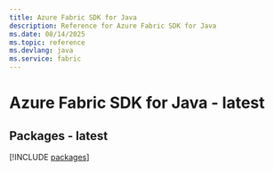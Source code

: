 ```yaml
---
title: Azure Fabric SDK for Java
description: Reference for Azure Fabric SDK for Java
ms.date: 08/14/2025
ms.topic: reference
ms.devlang: java
ms.service: fabric
---
```

# Azure Fabric SDK for Java - latest
## Packages - latest
[!INCLUDE [packages](fabric-index.md)]